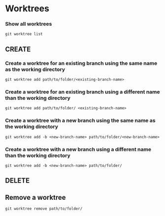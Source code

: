 # Worktrees

### Show all worktrees

```shell
git worktree list
```

## CREATE

### Create a worktree for an existing branch using the same name as the working directory

```shell
git worktree add path/to/folder/<existing-branch-name>
```

### Create a worktree for an existing branch using a different name than the working directory

```shell
git worktree add path/to/folder/ <existing-branch-name>
```

### Create a worktree with a new branch using the same name as the working directory

```shell
git worktree add -b <new-branch-name> path/to/folder/<new-branch-name>
```

### Create a worktree with a new branch using a different name than the working directory

```shell
git worktree add -b <new-branch-name> path/to/folder/
```

## DELETE

## Remove a worktree

```shell
git worktree remove path/to/folder/
```
